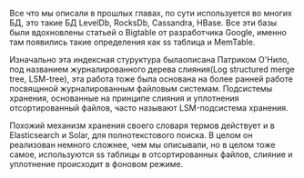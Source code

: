 Все что мы описали в прошлых главах, по сути используется во многих БД, это такие БД LevelDb, RocksDb, Cassandra, HBase. Все эти базы были вдохновлены статьей о Bigtable от разработчика Google, именно там появились такие определения как ss таблица и MemTable.

Изначально эта индексная стуруктура былаописана Патриком О'Нило, под названием журналированного дерева слияния(Log structured merge tree, LSM-tree), эта работа тоже была основана на более ранней работе посвящнной журналированным файловым системам. Подсистемы хранения, основанные на принципе слияния и уплотнения отсортированный файлов, часто называют LSM-подсистема хранения.

Похожий механизм хранения своего словаря термов действует и в Elasticsearch и Solar, для полнотекстового поиска. В целом он реализован немного сложнее, чем мы описывали, но в целом тоже самое, используются ss таблицы в отсортированных файлов, слияние и уплотнение происходит в фоновом режиме.